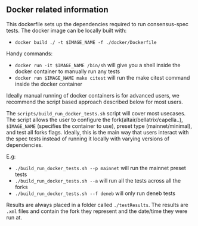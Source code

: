 ## Docker related information

This dockerfile sets up the dependencies required to run consensus-spec tests. The docker image can be locally built with:
- `docker build ./ -t $IMAGE_NAME -f ./docker/Dockerfile`

Handy commands:
- `docker run -it $IMAGE_NAME /bin/sh` will give you a shell inside the docker container to manually run any tests
- `docker run $IMAGE_NAME make citest` will run the make citest command inside the docker container

Ideally manual running of docker containers is for advanced users, we recommend the script based approach described below for most users.

The `scripts/build_run_docker_tests.sh` script will cover most usecases. The script allows the user to configure the fork(altair/bellatrix/capella..), `$IMAGE_NAME` (specifies the container to use), preset type (mainnet/minimal), and test all forks flags. Ideally, this is the main way that users interact with the spec tests instead of running it locally with varying versions of dependencies.

E.g:
- `./build_run_docker_tests.sh --p mainnet` will run the mainnet preset tests
- `./build_run_docker_tests.sh --a` will run all the tests across all the forks
- `./build_run_docker_tests.sh --f deneb` will only run deneb tests

Results are always placed in a folder called `./testResults`. The results are `.xml` files and contain the fork they represent and the date/time they were run at.